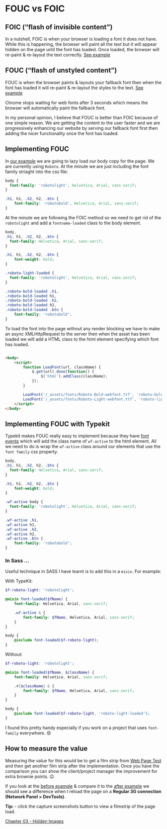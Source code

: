 # FOUC vs FOIC

## FOIC (“flash of invisible content”)
In a nutshell, FOIC is when your browser is loading a font it does not have. While this is happening, the browser will paint all the text but it will appear hidden on the page until the font has loaded. Once loaded, the browser will re-paint & re-layout the text correctly. [See example](https://cloud.githubusercontent.com/assets/1369170/19876828/0aa7d0d6-9f97-11e6-86c8-b7e2c80a9986.gif)

## FOUC (“flash of unstyled content”)
FOUC is when the browser paints & layouts your fallback font then when the font has loaded it will re-paint & re-layout the styles to the text. [See example](https://cloud.githubusercontent.com/assets/1369170/19876827/0aa5c8d6-9f97-11e6-81a2-13fa35f6bbc9.gif)

Chrome stops waiting for web fonts after 3 seconds which means the browser will automatically paint the fallback font.

In my personal opinion, I believe that FOUC is better than FOIC because of one simple reason. We are getting the content to the user faster and we are progressively enhancing our website by serving our fallback font first then adding the nicer functionality once the font has loaded.

## Implementing FOUC

In [our example]() we are going to lazy load our body copy for the page. We are currently using `Roboto`. At the minute we are just including the font family striaght into the css file:

```css
body {
  font-family: 'robotolight', Helvetica, Arial, sans-serif;
}

.h1, h1, .h2, h2, .btn {
	font-family: 'robotobold', Helvetica, Arial, sans-serif;
}

```

At the minute we are following the FOIC method so we need to get rid of the `robotolight` and add a `fontname-loaded` class to the body element.

```css
body,
.h1, h1, .h2, h2, .btn {
  font-family: Helvetica, Arial, sans-serif;
}

.h1, h1, .h2, h2, .btn {
	font-weight: bold;
}

.roboto-light-loaded {
  font-family: 'robotolight', Helvetica, Arial, sans-serif;
}

.roboto-bold-loaded .h1,
.roboto-bold-loaded h1,
.roboto-bold-loaded .h2,
.roboto-bold-loaded h2,
.roboto-bold-loaded .btn {
	font-family: 'robotobold';
}

```

To load the font into the page without any render blocking we have to make an async XMLHttpRequest to the server then when the asset has been loaded we will add a HTML class to the html element specifying which font has loaded.

```html

<body>
	<script>
		function LoadFont(url, className) {
			$.get(url).done(function() {
				$('html').addClass(className);
			});
		}

		LoadFont('/_assets/fonts/Roboto-Bold-webfont.ttf', 'roboto-bold-loaded');
		LoadFont('/_assets/fonts/Roboto-Light-webfont.ttf', 'roboto-light-loaded');
	</script>
</body>


```

## Implementing FOUC with Typekit

Typekit makes FOUC really easy to implement because they have [font events](https://helpx.adobe.com/typekit/using/font-events.html) which will add the class name of `wf-active` to the html element. All we need to do is wrap the `wf-active` class around our elements that use the `font family` css property.

```css
body,
.h1, h1, .h2, h2, .btn {
  font-family: Helvetica, Arial, sans-serif;
}

.h1, h1, .h2, h2, .btn {
	font-weight: bold;
}

.wf-active body {
  font-family: 'robotolight', Helvetica, Arial, sans-serif;
}

.wf-active .h1,
.wf-active h1,
.wf-active .h2,
.wf-active h2,
.wf-active .btn {
	font-family: 'robotobold';
}

```

### In Sass ...

Useful technique in SASS I have learnt is to add this in a `mixin`. For example:

With TypeKit:

```scss
$f-roboto-light: 'robotolight';

@mixin font-loaded($fName) {
	font-family: Helvetica, Arial, sans-serif;

	.wf-active & {
		font-family: $fName, Helvetica, Arial, sans-serif;
	}
}

body {
	@include font-loaded($f-roboto-light);
}

```

Without:

```scss
$f-roboto-light: 'robotolight';

@mixin font-loaded($fName, $className) {
	font-family: Helvetica, Arial, sans-serif;

	.#{$className} & {
		font-family: $fName, Helvetica, Arial, sans-serif;
	}
}

body {
	@include font-loaded($f-roboto-light, 'roboto-light-loaded');
}

```

I found this pretty handy especially if you work on a project that uses `font-family` everywhere. :worried:

## How to measure the value

Measuring the value for this would be to get a film strip from [Web Page Test](https://www.webpagetest.org) and then get another film strip after the implementation. Once you have the comparison you can show the client/project manager the improvement for extra brownie points. :wink:

If you look at the [before example](http://performance-kit.surge.sh/02/before.html) & compare it to the [after example](http://performance-kit.surge.sh/02/after.html) we should see a difference when I reload the page on a **Regular 3G connection (Network Panel > DevTools)**.

**Tip:** - click the capture screenshots button to view a filmstrip of the page load.


[Chapter 03 - Hidden Images](https://github.com/code-mattclaffey/performance-kit/tree/master/03-hidden-images/readme.md)
